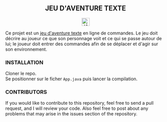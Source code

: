 <h2 align="center">JEU D'AVENTURE TEXTE</h2>
<p align="center"><img src="https://img.shields.io/badge/java-ea2d2e?&style=for-the-badge" alt="JAVA" title="JAVA" height="25" style="pointer-events: none"></p>

<p>
Ce projet est un <u><a href="https://fr.wikipedia.org/wiki/Jeu_vid%C3%A9o_textuel" target="_blank">jeu d'aventure texte</a></u> en ligne de commandes. Le jeu doit décrire au joueur ce que son personnage voit et ce qui se passe autour de lui; le joueur doit entrer des commandes afin de se déplacer et d'agir sur son environnement.
</p>

<h3>INSTALLATION</h3>
Cloner le repo.<br>
Se positionner sur le ficher <code>App.java</code> puis lancer la compilation.


<h3>CONTRIBUTORS</h3>
If you would like to contribute to this repository, feel free to send a pull request, and I will review your code. Also feel free to post about any problems that may arise in the issues section of the repository.